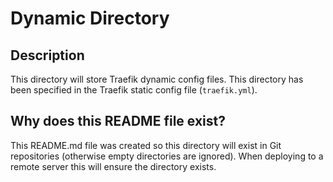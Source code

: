 # Dynamic Directory
## Description
This directory will store Traefik dynamic config files.  This directory has been specified in the Traefik static config file (`traefik.yml`).  
## Why does this README file exist?
This README.md file was created so this directory will exist in Git repositories (otherwise empty directories are ignored).  When deploying to a remote server this will ensure the directory exists.  